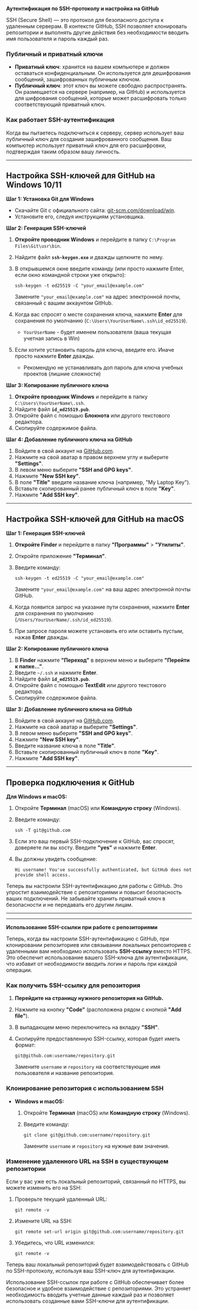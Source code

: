 **Аутентификация по SSH-протоколу и настройка на GitHub**

SSH (Secure Shell) — это протокол для безопасного доступа к удаленным серверам. В контексте GitHub, SSH позволяет клонировать репозитории и выполнять другие действия без необходимости вводить имя пользователя и пароль каждый раз.

### **Публичный и приватный ключи**

- **Приватный ключ**: хранится на вашем компьютере и должен оставаться конфиденциальным. Он используется для дешифрования сообщений, зашифрованных публичным ключом.
- **Публичный ключ**: этот ключ вы можете свободно распространять. Он размещается на сервере (например, на GitHub) и используется для шифрования сообщений, которые может расшифровать только соответствующий приватный ключ.

### **Как работает SSH-аутентификация**

Когда вы пытаетесь подключиться к серверу, сервер использует ваш публичный ключ для создания зашифрованного сообщения. Ваш компьютер использует приватный ключ для его расшифровки, подтверждая таким образом вашу личность.

---

## **Настройка SSH-ключей для GitHub на Windows 10/11**

**Шаг 1: Установка Git для Windows**

- Скачайте Git с официального сайта: [git-scm.com/download/win](https://git-scm.com/download/win).
- Установите его, следуя инструкциям установщика.

**Шаг 2: Генерация SSH-ключей**

1. **Откройте проводник Windows** и перейдите в папку `C:\Program Files\Git\usr\bin`.
2. Найдите файл **`ssh-keygen.exe`** и дважды щелкните по нему.
3. В открывшемся окне введите команду (или просто нажмите Enter, если окно командной строки уже открыто):

   ```
   ssh-keygen -t ed25519 -C "your_email@example.com"
   ```

   Замените `"your_email@example.com"` на адрес электронной почты, связанный с вашим аккаунтом GitHub.

4. Когда вас спросят о месте сохранения ключа, нажмите **Enter** для сохранения по умолчанию (`C:\Users\YourUserName\.ssh\id_ed25519`).
    - `YourUserName` - будет именем пользователя (ваша текущая учетная запись в Win)
5. Если хотите установить пароль для ключа, введите его. Иначе просто нажмите **Enter** дважды.
    - Рекомендую не устанавливать доп пароль для ключа учебных проектов (лишние сложности)

**Шаг 3: Копирование публичного ключа**

1. **Откройте проводник Windows** и перейдите в папку `C:\Users\YourUserName\.ssh`.
2. Найдите файл **`id_ed25519.pub`**.
3. Откройте файл с помощью **Блокнота** или другого текстового редактора.
4. Скопируйте содержимое файла.

**Шаг 4: Добавление публичного ключа на GitHub**

1. Войдите в свой аккаунт на [GitHub.com](https://github.com).
2. Нажмите на свой аватар в правом верхнем углу и выберите **"Settings"**.
3. В левом меню выберите **"SSH and GPG keys"**.
4. Нажмите **"New SSH key"**.
5. В поле **"Title"** введите название ключа (например, "My Laptop Key").
6. Вставьте скопированный ранее публичный ключ в поле **"Key"**.
7. Нажмите **"Add SSH key"**.

---

## **Настройка SSH-ключей для GitHub на macOS**

**Шаг 1: Генерация SSH-ключей**

1. **Откройте Finder** и перейдите в папку **"Программы"** > **"Утилиты"**.
2. Откройте приложение **"Терминал"**.
3. Введите команду:

   ```
   ssh-keygen -t ed25519 -C "your_email@example.com"
   ```

   Замените `"your_email@example.com"` на ваш адрес электронной почты GitHub.

4. Когда появится запрос на указание пути сохранения, нажмите **Enter** для сохранения по умолчанию (`/Users/YourUserName/.ssh/id_ed25519`).
5. При запросе пароля можете установить его или оставить пустым, нажав **Enter** дважды.

**Шаг 2: Копирование публичного ключа**

1. В **Finder** нажмите **"Переход"** в верхнем меню и выберите **"Перейти к папке..."**.
2. Введите `~/.ssh` и нажмите **Enter**.
3. Найдите файл **`id_ed25519.pub`**.
4. Откройте файл с помощью **TextEdit** или другого текстового редактора.
5. Скопируйте содержимое файла.

**Шаг 3: Добавление публичного ключа на GitHub**

1. Войдите в свой аккаунт на [GitHub.com](https://github.com).
2. Нажмите на свой аватар и выберите **"Settings"**.
3. В левом меню выберите **"SSH and GPG keys"**.
4. Нажмите **"New SSH key"**.
5. Введите название ключа в поле **"Title"**.
6. Вставьте скопированный публичный ключ в поле **"Key"**.
7. Нажмите **"Add SSH key"**.

---

## **Проверка подключения к GitHub**

**Для Windows и macOS:**

1. Откройте **Терминал** (macOS) или **Командную строку** (Windows).
2. Введите команду:

   ```
   ssh -T git@github.com
   ```

3. Если это ваш первый SSH-подключение к GitHub, вас спросят, доверяете ли вы хосту. Введите **"yes"** и нажмите **Enter**.
4. Вы должны увидеть сообщение:

   ```
   Hi username! You've successfully authenticated, but GitHub does not provide shell access.
   ```

Теперь вы настроили SSH-аутентификацию для работы с GitHub. Это упростит взаимодействие с репозиториями и повысит безопасность ваших подключений. Не забывайте хранить приватный ключ в безопасности и не передавать его другим лицам.

___

---

**Использование SSH-ссылки при работе с репозиториями**

Теперь, когда вы настроили SSH-аутентификацию с GitHub, при клонировании репозиториев или связывании локальных репозиториев с удаленными вам необходимо использовать **SSH-ссылку** вместо HTTPS. Это обеспечит использование вашего SSH-ключа для аутентификации, что избавит от необходимости вводить логин и пароль при каждой операции.

### **Как получить SSH-ссылку для репозитория**

1. **Перейдите на страницу нужного репозитория на GitHub.**
2. Нажмите на кнопку **"Code"** (расположена рядом с кнопкой **"Add file"**).
3. В выпадающем меню переключитесь на вкладку **"SSH"**.
4. Скопируйте предоставленную SSH-ссылку, которая будет иметь формат:

   ```
   git@github.com:username/repository.git
   ```

   Замените `username` и `repository` на соответствующие имя пользователя и название репозитория.

### **Клонирование репозитория с использованием SSH**

- **Windows и macOS:**

    1. Откройте **Терминал** (macOS) или **Командную строку** (Windows).
    2. Введите команду:

       ```
       git clone git@github.com:username/repository.git
       ```

       Замените `username` и `repository` на нужные вам значения.

### **Изменение удаленного URL на SSH в существующем репозитории**

Если у вас уже есть локальный репозиторий, связанный по HTTPS, вы можете изменить его на SSH:

1. Проверьте текущий удаленный URL:

   ```
   git remote -v
   ```

2. Измените URL на SSH:

   ```
   git remote set-url origin git@github.com:username/repository.git
   ```

3. Убедитесь, что URL изменился:

   ```
   git remote -v
   ```

Теперь ваш локальный репозиторий будет взаимодействовать с GitHub по SSH-протоколу, используя ваш SSH-ключ для аутентификации.

Использование SSH-ссылок при работе с GitHub обеспечивает более безопасное и удобное взаимодействие с репозиториями. Это устраняет необходимость вводить учетные данные каждый раз и позволяет использовать созданные вами SSH-ключи для аутентификации.
